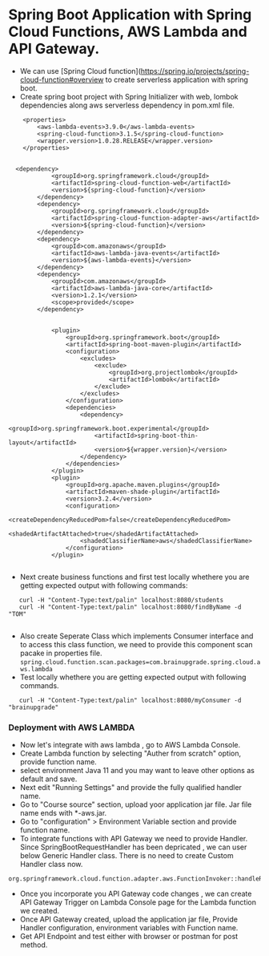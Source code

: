 # Spring Boot Application with Spring Cloud Functions, AWS Lambda and API Gateway.
  * We can use [Spring Cloud function](https://spring.io/projects/spring-cloud-function#overview to create serverless application with spring boot.
  * Create spring boot project with Spring Initializer with web, lombok dependencies along aws serverless dependency in pom.xml file.
```
	<properties>
		<aws-lambda-events>3.9.0</aws-lambda-events>
		<spring-cloud-function>3.1.5</spring-cloud-function>
		<wrapper.version>1.0.28.RELEASE</wrapper.version>
	</properties>


  <dependency>
			<groupId>org.springframework.cloud</groupId>
			<artifactId>spring-cloud-function-web</artifactId>
			<version>${spring-cloud-function}</version>
		</dependency>
		<dependency>
			<groupId>org.springframework.cloud</groupId>
			<artifactId>spring-cloud-function-adapter-aws</artifactId>
			<version>${spring-cloud-function}</version>
		</dependency>		
		<dependency>
			<groupId>com.amazonaws</groupId>
			<artifactId>aws-lambda-java-events</artifactId>
			<version>${aws-lambda-events}</version>
		</dependency>
		<dependency>
			<groupId>com.amazonaws</groupId>
			<artifactId>aws-lambda-java-core</artifactId>
			<version>1.2.1</version>
			<scope>provided</scope>
		</dependency>		
  
  
			<plugin>
				<groupId>org.springframework.boot</groupId>
				<artifactId>spring-boot-maven-plugin</artifactId>
				<configuration>
					<excludes>
						<exclude>
							<groupId>org.projectlombok</groupId>
							<artifactId>lombok</artifactId>
						</exclude>
					</excludes>
				</configuration>
				<dependencies>
					<dependency>
						<groupId>org.springframework.boot.experimental</groupId>
						<artifactId>spring-boot-thin-layout</artifactId>
						<version>${wrapper.version}</version>
					</dependency>
				</dependencies>				
			</plugin>
			<plugin>
				<groupId>org.apache.maven.plugins</groupId>
				<artifactId>maven-shade-plugin</artifactId>
				<version>3.2.4</version>
				<configuration>
					<createDependencyReducedPom>false</createDependencyReducedPom>
					<shadedArtifactAttached>true</shadedArtifactAttached>
					<shadedClassifierName>aws</shadedClassifierName>
				</configuration>
			</plugin>
      
```

  * Next create business functions and first test locally whethere you are getting expected output with following commands:
 ```
	curl -H "Content-Type:text/palin" localhost:8080/students
	curl -H "Content-Type:text/palin" localhost:8080/findByName -d "TOM"
	
 ```
  * Also create Seperate Class which implements Consumer interface and to access this class function, we need to provide this component scan pacake in properties file.
 ```spring.cloud.function.scan.packages=com.brainupgrade.spring.cloud.aws.lambda```
  * Test locally whethere you are getting expected output with following commands.
 ```
	curl -H "Content-Type:text/palin" localhost:8080/myConsumer -d "brainupgrade"
 ```
### Deployment with AWS LAMBDA
 * Now let's integrate with aws lambda , go to AWS Lambda Console.
 * Create  Lambda function by selecting "Auther from scratch" option, provide function name.
 * select environment Java 11 and you may want to leave other options as default and save.
 * Next edit "Running Settings" and provide the fully qualified handler name.
 * Go to "Course source" section, upload yoor application jar file. Jar file name ends with *-aws.jar.
 * Go to "configuration" > Environment Variable section and provide function name.
 * To integrate functions with API Gateway we need to provide Handler. Since SpringBootRequestHandler has been depricated , we can user below Generic Handler class. There is no need to create Custom Handler class now.
```
org.springframework.cloud.function.adapter.aws.FunctionInvoker::handleRequest
```
 * Once you incorporate you API Gateway code changes , we can create API Gateway Trigger on Lambda Console page for the Lambda function we created.
 * Once API Gateway created, upload the application jar file, Provide Handler configuration, environment variables with Function name.
 * Get API Endpoint and test either with browser or postman for post method.
